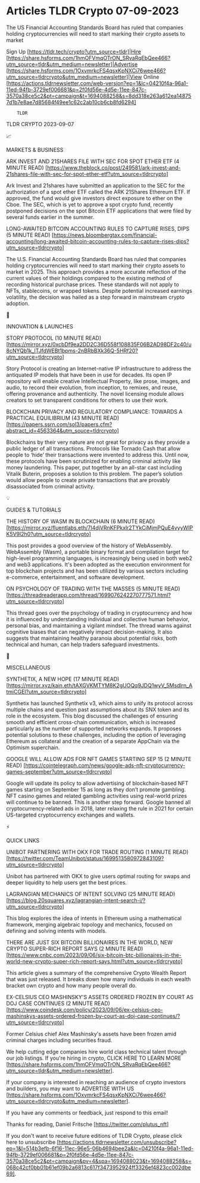 # Articles TLDR Crypto 07-09-2023

The US Financial Accounting Standards Board has ruled that companies
holding cryptocurrencies will need to start marking their crypto
assets to market  

Sign Up [https://tldr.tech/crypto?utm_source=tldr]|Hire
[https://share.hsforms.com/1hmOFVmqOTrON_SRvaRqEbQee466?utm_source=tldr&utm_medium=newsletter]|Advertise
[https://share.hsforms.com/1OxvmrkcFS4qsxKpNXCi76wee466?utm_source=tldrcrypto&utm_medium=newsletter]|View
Online
[https://actions.tldrnewsletter.com/web-version?ep=1&lc=04210f4a-96a1-11ed-94fb-3729ef006681&p=2f0fd56e-4d5e-11ee-847c-3570a38ce5c2&pt=campaign&t=1694088258&s=8dd318e263a612ea148757d1b7e8ae7d85684f49ee1c62c2ab10cb6cb8fd6294]


		TLDR 

TLDR CRYPTO 2023-09-07

📈

MARKETS & BUSINESS

ARK INVEST AND 21SHARES FILE WITH SEC FOR SPOT ETHER ETF (4 MINUTE
READ)
[https://www.theblock.co/post/249581/ark-invest-and-21shares-file-with-sec-for-spot-ether-etf?utm_source=tldrcrypto]

Ark Invest and 21shares have submitted an application to the SEC for
the authorization of a spot ether ETF called the ARK 21Shares Ethereum
ETF. If approved, the fund would give investors direct exposure to
ether on the Cboe. The SEC, which is yet to approve a spot crypto
fund, recently postponed decisions on the spot Bitcoin ETF
applications that were filed by several funds earlier in the summer.

LONG-AWAITED BITCOIN ACCOUNTING RULES TO CAPTURE RISES, DIPS (5 MINUTE
READ)
[https://news.bloombergtax.com/financial-accounting/long-awaited-bitcoin-accounting-rules-to-capture-rises-dips?utm_source=tldrcrypto]

The U.S. Financial Accounting Standards Board has ruled that companies
holding cryptocurrencies will need to start marking their crypto
assets to market in 2025. This approach provides a more accurate
reflection of the current values of their holdings compared to the
existing method of recording historical purchase prices. These
standards will not apply to NFTs, stablecoins, or wrapped tokens.
Despite potential increased earnings volatility, the decision was
hailed as a step forward in mainstream crypto adoption.

🚀

INNOVATION & LAUNCHES

STORY PROTOCOL (10 MINUTE READ)
[https://mirror.xyz/0xcbDf9ea2DD2C36D558f108835F06B2AD98DF2c40/u8cNYQb1k_lTJfdWEBt1bpms-2nBRbBXk36Q-5HRf20?utm_source=tldrcrypto]

Story Protocol is creating an Internet-native IP infrastructure to
address the antiquated IP models that have been in use for decades.
Its open IP repository will enable creative Intellectual Property,
like prose, images, and audio, to record their evolution, from
inception, to remixes, and reuse, offering provenance and
authenticity. The novel licensing module allows creators to set
transparent conditions for others to use their work.

BLOCKCHAIN PRIVACY AND REGULATORY COMPLIANCE: TOWARDS A PRACTICAL
EQUILIBRIUM (43 MINUTE READ)
[https://papers.ssrn.com/sol3/papers.cfm?abstract_id=4563364&utm_souce=tldrcrypto]

Blockchains by their very nature are not great for privacy as they
provide a public ledger of all transactions. Protocols like Tornado
Cash that allow people to ‘hide’ their transactions were invented
to address this. Until now, these protocols have been scrutinized for
enabling criminal activity like money laundering. This paper, put
together by an all-star cast including Vitalik Buterin, proposes a
solution to this problem. The paper’s solution would allow people to
create private transactions that are provably disassociated from
criminal activity.

💡

GUIDES & TUTORIALS

THE HISTORY OF WASM IN BLOCKCHAIN (6 MINUTE READ)
[https://mirror.xyz/fluentlabs.eth/7I4djVRnKFPkxlr2TYkCiMjmPQuE4vyyWIPK5V9l2h0?utm_source=tldrcrypto]

This post provides a good overview of the history of WebAssembly.
WebAssembly (Wasm), a portable binary format and compilation target
for high-level programming languages, is increasingly being used in
both web2 and web3 applications. It's been adopted as the execution
environment for top blockchain projects and has been utilized by
various sectors including e-commerce, entertainment, and software
development.

ON PSYCHOLOGY OF TRADING WITH THE MASSES (5 MINUTE READ)
[https://threadreaderapp.com/thread/1699076242270777571.html?utm_source=tldrcrypto]

This thread goes over the psychology of trading in cryptocurrency and
how it is influenced by understanding individual and collective human
behavior, personal bias, and maintaining a vigilant mindset. The
thread warns against cognitive biases that can negatively impact
decision-making. It also suggests that maintaining healthy paranoia
about potential risks, both technical and human, can help traders
safeguard investments.

🦄

MISCELLANEOUS

SYNTHETIX, A NEW HOPE (17 MINUTE READ)
[https://mirror.xyz/kain.eth/tAXGVKMTYM8K2gUOQq9JDQ1wyV_5Msdlrn_AtmiCGEI?utm_source=tldrcrypto]

Synthetix has launched Synthetix v3, which aims to unify its protocol
across multiple chains and question past assumptions about its SNX
token and its role in the ecosystem. This blog discussed the
challenges of ensuring smooth and efficient cross-chain communication,
which is increased particularly as the number of supported networks
expands. It proposes potential solutions to these challenges,
including the option of leveraging Ethereum as collateral and the
creation of a separate AppChain via the Optimism superchain.

GOOGLE WILL ALLOW ADS FOR NFT GAMES STARTING SEP 15 (2 MINUTE READ)
[https://cointelegraph.com/news/google-ads-nft-cryptocurrency-games-september?utm_source=tldrcrypto]

Google will update its policy to allow advertising of blockchain-based
NFT games starting on September 15 as long as they don’t promote
gambling. NFT casino games and related gambling activities using
real-world prizes will continue to be banned. This is another step
forward. Google banned all cryptocurrency-related ads in 2018, later
relaxing the rule in 2021 for certain US-targeted cryptocurrency
exchanges and wallets.

⚡

QUICK LINKS

UNIBOT PARTNERING WITH OKX FOR TRADE ROUTING (1 MINUTE READ)
[https://twitter.com/TeamUnibot/status/1699513580972843109?utm_source=tldrcrypto]

Unibot has partnered with OKX to give users optimal routing for swaps
and deeper liquidity to help users get the best prices.

LAGRANGIAN MECHANICS OF INTENT SOLVING (25 MINUTE READ)
[https://blog.20squares.xyz/lagrangian-intent-search-i/?utm_source=tldrcrypto]

This blog explores the idea of intents in Ethereum using a
mathematical framework, merging algebraic topology and mechanics,
focused on defining and solving intents with models.

THERE ARE JUST SIX BITCOIN BILLIONAIRES IN THE WORLD, NEW CRYPTO
SUPER-RICH REPORT SAYS (2 MINUTE READ)
[https://www.cnbc.com/2023/09/06/six-bitcoin-btc-billionaires-in-the-world-new-crypto-super-rich-report-says.html?utm_source=tldrcrypto]

This article gives a summary of the comprehensive Crypto Wealth Report
that was just released. It breaks down how many individuals in each
wealth bracket own crypto and how many people overall do.

EX-CELSIUS CEO MASHINSKY'S ASSETS ORDERED FROZEN BY COURT AS DOJ CASE
CONTINUES (2 MINUTE READ)
[https://www.coindesk.com/policy/2023/09/06/ex-celsius-ceo-mashinskys-assets-ordered-frozen-by-court-as-doj-case-continues/?utm_source=tldrcrypto]

Former Celsius chief Alex Mashinsky's assets have been frozen amid
criminal charges including securities fraud.

 We help cutting edge companies hire world class technical talent
through our job listings. If you're hiring in crypto, CLICK HERE TO
LEARN MORE
[https://share.hsforms.com/1hmOFVmqOTrON_SRvaRqEbQee466?utm_source=tldr&utm_medium=newsletter].


If your company is interested in reaching an audience of crypto
investors and builders, you may want to ADVERTISE WITH US
[https://share.hsforms.com/1OxvmrkcFS4qsxKpNXCi76wee466?utm_source=tldrcrypto&utm_medium=newsletter].


If you have any comments or feedback, just respond to this email! 

Thanks for reading, 
Daniel Fritsche [https://twitter.com/plutus_nft] 

If you don't want to receive future editions of TLDR Crypto, please
click here to unsubscribe
[https://actions.tldrnewsletter.com/unsubscribe?ep=1&l=514b3efb-6f16-11ec-96e5-06b4694bee2a&lc=04210f4a-96a1-11ed-94fb-3729ef006681&p=2f0fd56e-4d5e-11ee-847c-3570a38ce5c2&pt=campaign&pv=4&spa=1694088023&t=1694088258&s=068c42cf0bb01b61ef09b2a6813c617f3473952924ff3326ef4823cc002dbe69].